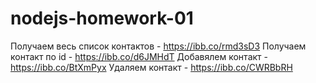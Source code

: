 # nodejs-homework-01

Получаем весь список контактов - https://ibb.co/rmd3sD3
Получаем контакт по id - https://ibb.co/d6JMHdT
Добавялем контакт - https://ibb.co/BtXmPyx
Удаляем контакт - https://ibb.co/CWRBbRH
